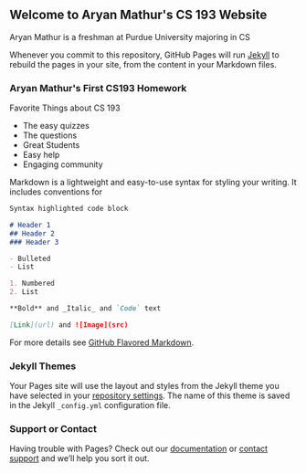 ## Welcome to Aryan Mathur's CS 193 Website

Aryan Mathur is a freshman at Purdue University majoring in CS 

Whenever you commit to this repository, GitHub Pages will run [Jekyll](https://jekyllrb.com/) to rebuild the pages in your site, from the content in your Markdown files.

### Aryan Mathur's First CS193 Homework

Favorite Things about CS 193
- The easy quizzes
- The questions
- Great Students
- Easy help
- Engaging community





Markdown is a lightweight and easy-to-use syntax for styling your writing. It includes conventions for

```markdown
Syntax highlighted code block

# Header 1
## Header 2
### Header 3

- Bulleted
- List

1. Numbered
2. List

**Bold** and _Italic_ and `Code` text

[Link](url) and ![Image](src)
```

For more details see [GitHub Flavored Markdown](https://guides.github.com/features/mastering-markdown/).

### Jekyll Themes

Your Pages site will use the layout and styles from the Jekyll theme you have selected in your [repository settings](https://github.com/kalutes/CS193_Fall18_Lab1/settings). The name of this theme is saved in the Jekyll `_config.yml` configuration file.

### Support or Contact

Having trouble with Pages? Check out our [documentation](https://help.github.com/categories/github-pages-basics/) or [contact support](https://github.com/contact) and we’ll help you sort it out.
